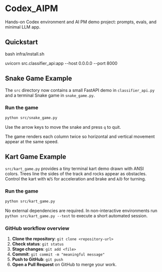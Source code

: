 # Codex_AIPM
Hands-on Codex environment and AI PM demo project: prompts, evals, and minimal LLM app.
## Quickstart
bash infra/install.sh

uvicorn src.classifier_api:app --host 0.0.0.0 --port 8000

## Snake Game Example
The `src` directory now contains a small FastAPI demo in
`classifier_api.py` and a terminal Snake game in `snake_game.py`.


### Run the game
```bash
python src/snake_game.py
```
Use the arrow keys to move the snake and press `q` to quit.

The game renders each column twice so horizontal and vertical movement
appear at the same speed.

## Kart Game Example
`src/kart_game.py` provides a tiny terminal kart demo drawn with ANSI colors.
Trees line the sides of the track and rocks appear as obstacles. Control the
kart with `W`/`S` for acceleration and brake and `A`/`D` for turning.

### Run the game
```bash
python src/kart_game.py
```
No external dependencies are required. In non-interactive environments run
`python src/kart_game.py --test` to execute a short automated session.


### GitHub workflow overview
1. **Clone the repository**: `git clone <repository-url>`
2. **Check status**: `git status`
3. **Stage changes**: `git add <file>`
4. **Commit**: `git commit -m "meaningful message"`
5. **Push to GitHub**: `git push`
6. **Open a Pull Request** on GitHub to merge your work.
